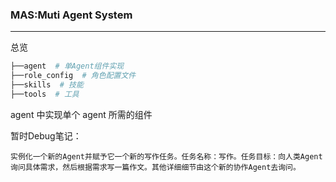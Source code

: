 ### MAS:Muti Agent System

------

总览

```python
├──agent  # 单Agent组件实现
├──role_config  # 角色配置文件
├──skills  # 技能
├──tools  # 工具
```



agent 中实现单个 agent 所需的组件



暂时Debug笔记：

```
实例化一个新的Agent并赋予它一个新的写作任务。任务名称：写作。任务目标：向人类Agent询问具体需求，然后根据需求写一篇作文。其他详细细节由这个新的协作Agent去询问。
```

